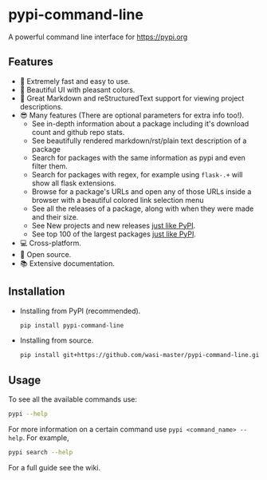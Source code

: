# pypi-command-line

 A powerful command line interface for <https://pypi.org>

## Features

- 🚀 Extremely fast and easy to use.
- 🌟 Beautiful UI with pleasant colors.
- 📰 Great Markdown and reStructuredText support for viewing project descriptions.
- 😎 Many features (There are optional parameters for extra info too!).
  - See in-depth information about a package including it's download count and github repo stats.
  - See beautifully rendered markdown/rst/plain text description of a package
  - Search for packages with the same information as pypi and even filter them.
  - Search for packages with regex, for example using `flask-.+` will show all flask extensions.
  - Browse for a package's URLs and open any of those URLs inside a browser with a beautiful colored link selection menu
  - See all the releases of a package, along with when they were made and their size.
  - See New projects and new releases [just like PyPI](https://pypi.org#pypi-trending-packages).
  - See top 100 of the largest packages [just like PyPI](https://pypi.org/stats/).
- 💻 Cross-platform.
- 🤯 Open source.
- 📚 Extensive documentation.

## Installation

- Installing from PyPI (recommended).

  ```sh
  pip install pypi-command-line
  ```

- Installing from source.

  ```sh
  pip install git+https://github.com/wasi-master/pypi-command-line.git
  ```

## Usage

To see all the available commands use:

```sh
pypi --help
```

For more information on a certain command use `pypi <command_name> --help`. For example,

```sh
pypi search --help
```

For a full guide see the wiki.
